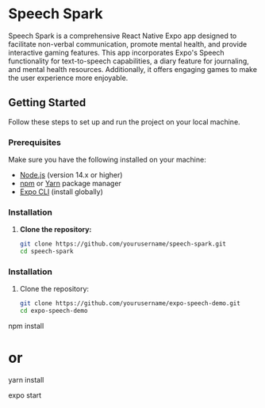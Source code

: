 # Speech Spark

Speech Spark is a comprehensive React Native Expo app designed to facilitate non-verbal communication, promote mental health, and provide interactive gaming features. This app incorporates Expo's Speech functionality for text-to-speech capabilities, a diary feature for journaling, and mental health resources. Additionally, it offers engaging games to make the user experience more enjoyable.

## Getting Started

Follow these steps to set up and run the project on your local machine.

### Prerequisites

Make sure you have the following installed on your machine:

- [Node.js](https://nodejs.org/) (version 14.x or higher)
- [npm](https://www.npmjs.com/) or [Yarn](https://yarnpkg.com/) package manager
- [Expo CLI](https://docs.expo.dev/get-started/installation/) (install globally)

### Installation

1. **Clone the repository:**

   ```bash
   git clone https://github.com/yourusername/speech-spark.git
   cd speech-spark


### Installation

1. Clone the repository:

   ```bash
   git clone https://github.com/yourusername/expo-speech-demo.git
   cd expo-speech-demo

npm install
# or
yarn install

expo start
